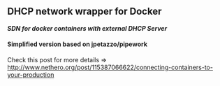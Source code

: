 ## DHCP network wrapper for Docker
**_SDN for docker containers with external DHCP Server_**
#### Simplified version based on jpetazzo/pipework

Check this post for more details => http://www.nethero.org/post/115387066622/connecting-containers-to-your-production

